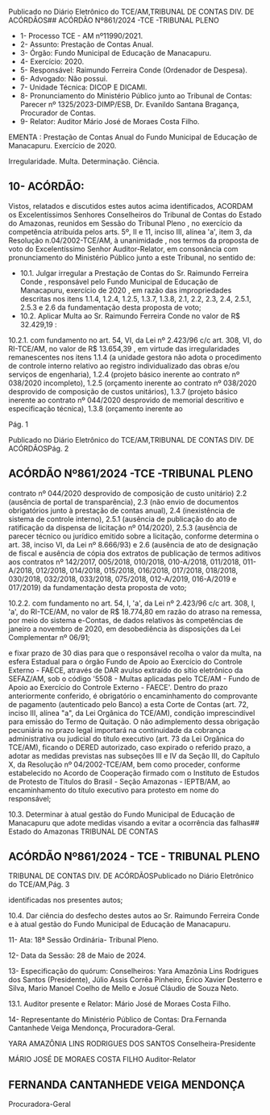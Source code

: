 Publicado  no  Diário  Eletrônico do TCE/AM,TRIBUNAL DE CONTAS DIV. DE ACÓRDÃOS## ACÓRDÃO Nº861/2024 -TCE -TRIBUNAL PLENO

- 1- Processo TCE - AM nº11990/2021.
- 2- Assunto: Prestação de Contas Anual.
- 3- Órgão: Fundo Municipal de Educação de Manacapuru.
- 4- Exercício: 2020.
- 5- Responsável: Raimundo Ferreira Conde (Ordenador de Despesa).
- 6- Advogado: Não possui.
- 7- Unidade Técnica: DICOP E DICAMI.
- 8- Pronunciamento  do  Ministério  Público  junto  ao  Tribunal  de  Contas: Parecer  nº 1325/2023-DIMP/ESB, Dr. Evanildo Santana Bragança, Procurador de Contas.
- 9- Relator: Auditor Mário José de Moraes Costa Filho.

EMENTA : Prestação  de  Contas  Anual  do  Fundo Municipal  de  Educação  de  Manacapuru.  Exercício de 2020.

Irregularidade. Multa. Determinação. Ciência.

## 10-  ACÓRDÃO:

Vistos, relatados e discutidos estes autos acima identificados, ACORDAM os Excelentíssimos Senhores Conselheiros do Tribunal de Contas do Estado do Amazonas, reunidos em Sessão do Tribunal Pleno , no exercício da competência atribuída pelos arts. 5º, II e 11, inciso III, alínea 'a', item 3, da Resolução n.04/2002-TCE/AM, à unanimidade , nos termos da proposta de voto do Excelentíssimo Senhor Auditor-Relator, em consonância com pronunciamento do Ministério Público junto a este Tribunal, no sentido de:

- 10.1. Julgar  irregular a  Prestação  de  Contas  do Sr.  Raimundo  Ferreira Conde , responsável pelo Fundo Municipal de Educação de Manacapuru, exercício de 2020 , em  razão das impropriedades descritas nos itens 1.1.4, 1.2.4, 1.2.5, 1.3.7, 1.3.8, 2.1, 2.2, 2.3, 2.4, 2.5.1, 2.5.3 e 2.6 da fundamentação desta proposta de voto;
- 10.2. Aplicar  Multa ao Sr. Raimundo  Ferreira  Conde no valor de R$ 32.429,19 :

10.2.1. com fundamento no art. 54, VI, da Lei nº 2.423/96 c/c art. 308,  VI,  do  RI-TCE/AM, no valor  de  R$  13.654,39 , em virtude das irregularidades remanescentes nos itens 1.1.4 (a unidade  gestora  não  adota  o  procedimento  de  controle interno  relativo  ao  registro  individualizado  das  obras  e/ou serviços  de  engenharia),  1.2.4  (projeto  básico  inerente  ao contrato nº 038/2020 incompleto), 1.2.5 (orçamento inerente ao  contrato  nº  038/2020  desprovido  de  composição  de custos unitários), 1.3.7 (projeto básico inerente ao contrato nº 044/2020 desprovido de memorial descritivo e especificação técnica), 1.3.8 (orçamento inerente ao

Pág. 1

Publicado  no  Diário  Eletrônico do TCE/AM,TRIBUNAL DE CONTAS DIV. DE ACÓRDÃOSPág. 2

## ACÓRDÃO Nº861/2024 -TCE -TRIBUNAL PLENO

contrato  nº  044/2020  desprovido  de composição  de  custo unitário) 2.2 (ausência de portal de transparência), 2.3 (não envio  de  documentos  obrigatórios  junto  à  prestação  de contas  anual),  2.4  (inexistência  de  sistema  de  controle interno), 2.5.1 (ausência de publicação do ato de ratificação da dispensa  de  licitação  nº  014/2020),  2.5.3  (ausência  de parecer técnico ou jurídico emitido sobre a licitação, conforme determina o art. 38, inciso VI, da Lei nº 8.666/93) e 2.6 (ausência de ato de designação de fiscal e ausência de cópia  dos  extratos  de  publicação  de  termos  aditivos  aos contratos nº 142/2017,  005/2018,  010/2018,  010-A/2018, 011/2018, 011-A/2018, 012/2018, 014/2018, 015/2018, 016/2018, 017/2018, 018/2018, 030/2018, 032/2018, 033/2018, 075/2018, 012-A/2019, 016-A/2019 e 017/2019) da fundamentação desta proposta de voto;

10.2.2. com fundamento no art. 54, I, 'a', da Lei nº 2.423/96 c/c art. 308, I, 'a', do RI-TCE/AM, no valor de R$ 18.774,80 em razão do atraso na remessa, por meio do sistema e-Contas, de dados relativos às competências de janeiro a novembro de 2020, em desobediência às disposições da Lei Complementar nº 06/91;

e  fixar prazo  de  30  dias para  que  o  responsável  recolha  o  valor  da multa, na esfera Estadual para o órgão Fundo de Apoio ao Exercício do Controle  Externo  -  FAECE,  através  de  DAR  avulso  extraído  do  sítio eletrônico  da  SEFAZ/AM,  sob  o  código  '5508  -  Multas  aplicadas  pelo TCE/AM - Fundo de Apoio ao Exercício do Controle Externo - FAECE'. Dentro do prazo anteriormente conferido, é obrigatório o encaminhamento  do  comprovante  de  pagamento  (autenticado  pelo Banco)  a  esta  Corte  de  Contas  (art.  72,  inciso  III,  alínea  "a",  da  Lei Orgânica do TCE/AM), condição imprescindível para emissão do Termo de Quitação. O não adimplemento dessa obrigação pecuniária no prazo legal importará na continuidade da cobrança administrativa ou judicial do título executivo (art. 73 da Lei Orgânica do TCE/AM), ficando o DERED autorizado, caso  expirado o referido prazo, a adotar as medidas previstas  nas  subseções  III  e  IV  da  Seção  III,  do  Capítulo  X,  da Resolução nº 04/2002-TCE/AM, bem como proceder, conforme estabelecido  no  Acordo  de  Cooperação  firmado  com  o  Instituto  de Estudos de Protesto de Títulos do Brasil - Seção Amazonas - IEPTB/AM, ao  encaminhamento  do  título  executivo  para  protesto  em  nome  do responsável;

10.3. Determinar à  atual  gestão  do Fundo  Municipal  de  Educação  de Manacapuru que adote medidas visando a evitar a ocorrência das falhas## Estado do Amazonas TRIBUNAL DE CONTAS

## ACÓRDÃO Nº861/2024 - TCE - TRIBUNAL PLENO

TRIBUNAL DE CONTAS DIV. DE ACÓRDÃOSPublicado  no  Diário  Eletrônico do TCE/AM,Pág. 3

identificadas nos presentes autos;

10.4. Dar ciência do desfecho destes autos ao Sr. Raimundo Ferreira Conde e à atual gestão do Fundo Municipal de Educação de Manacapuru.

11-  Ata: 18ª Sessão Ordinária- Tribunal Pleno.

12-  Data da Sessão: 28 de Maio de 2024.

13-  Especificação  do  quórum: Conselheiros:  Yara  Amazônia  Lins  Rodrigues  dos Santos (Presidente), Júlio Assis Corrêa Pinheiro, Érico Xavier Desterro e Silva, Mario Manoel Coelho de Mello e Josué Cláudio de Souza Neto.

13.1. Auditor presente e Relator: Mário José de Moraes Costa Filho.

14-  Representante do Ministério Público de Contas: Dra.Fernanda Cantanhede Veiga Mendonça, Procuradora-Geral.

YARA AMAZÔNIA LINS RODRIGUES DOS SANTOS Conselheira-Presidente

MÁRIO JOSÉ DE MORAES COSTA FILHO Auditor-Relator

## FERNANDA CANTANHEDE VEIGA MENDONÇA

Procuradora-Geral
